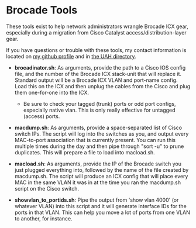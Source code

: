 # Brocade Tools

These tools exist to help network administrators wrangle Brocade ICX gear, especially during a migration from Cisco Catalyst access/distribution-layer gear.

If you have questions or trouble with these tools, my contact information is located on [my github profile](https://github.com/hf0002) and in [the UAH directory](http://uah.edu/directory).

* **brocadinator.sh**: As arguments, provide the path to a Cisco IOS config file, and the number of the Brocade ICX stack-unit that will replace it. Standard output will be a Brocade ICX VLAN and port-name config. Load this on the ICX and then unplug the cables from the Cisco and plug them one-for-one into the ICX.
  * Be sure to check your tagged (trunk) ports or odd port configs, especially native vlan. This is only really effective for untagged (access) ports.
  
* **macdump.sh**: As arguments, provide a space-separated list of Cisco switch IPs. The script will log into the switches as you, and output every MAC-to-port association that is currently present. You can run this multiple times during the day and then pipe through "sort -u" to prune duplicates. This will prepare a file to load into macload.sh.
* **macload.sh**: As arguments, provide the IP of the Brocade switch you just plugged everything into, followed by the name of the file created by macdump.sh. The script will produce an ICX config that will place every MAC in the same VLAN it was in at the time you ran the macdump.sh script on the Cisco switch.

* **showvlan_to_portids.sh**: Pipe the output from 'show vlan 4000' (or whatever VLAN) into this script and it will generate interface IDs for the ports in that VLAN. This can help you move a lot of ports from one VLAN to another, for instance.
